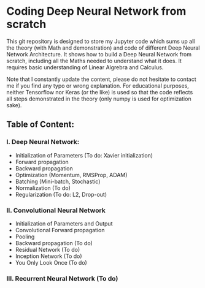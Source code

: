 # Coding Deep Neural Network from scratch
This git repository is designed to store my Jupyter code which sums up all the theory (with Math and demonstration) and code of different Deep Neural Network Architecture. It shows how to build a Deep Neural Network from scratch, including all the Maths needed to understand what it does. It requires basic understanding of Linear Algrebra and Calculus.

Note that I constantly update the content, please do not hesitate to contact me if you find any typo or wrong explanation.
For educational purposes, neither Tensorflow nor Keras (or the like) is used so that the code reflects all steps demonstrated in the theory (only numpy is used for optimization sake).

## Table of Content:
### I. Deep Neural Network: 
  - Initialization of Parameters (To do: Xavier initialization)
  - Forward propagation
  - Backward propagation
  - Optimization (Momentum, RMSProp, ADAM)
  - Batching (Mini-batch, Stochastic)
  - Normalization (To do)
  - Regularization (To do: L2, Drop-out)

### II. Convolutional Neural Network
  - Initialization of Parameters and Output
  - Convolutional Forward propagation
  - Pooling
  - Backward propagation (To do)
  - Residual Network (To do)
  - Inception Network (To do)
  - You Only Look Once (To do)
  
### III. Recurrent Neural Network (To do)
  
